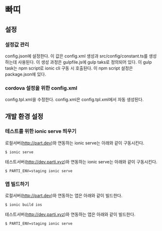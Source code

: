 # 빠띠

## 설정

### 설정값 관리

config.json에 설정한다. 이 값은 config.xml 생성과 src/config/constant.ts를 생성하는데 사용된다. 이 생성 과정은 gulpfile.js에 gulp taks로 정의되어 있다. 이 gulp task는 npm script로 ionic cli 구동 시 호출된다. 이 npm script 설정은 package.json에 있다.

### cordova 설정을 위한 config.xml

config.tpl.xml을 수정한다. config.xml은 config.tpl.xml에서 자동 생성된다.

## 개발 환경 설정

### 테스트를 위한 ionic serve 띄우기

로컬서버(http://part.dev)와 연동하는 ionic serve는 아래와 같이 구동시킨다.
```
$ ionic serve
```

테스트서버(http://dev.parti.xyz)와 연동하는 ionic serve는 아래와 같이 구동시킨다.
```
$ PARTI_ENV=staging ionic serve
```

### 앱 빌드하기

로컬서버(http://part.dev)와 연동하는 앱은 아래와 같이 빌드한다.
```
$ ionic build ios
```

테스트서버(http://dev.parti.xyz)와 연동하는 앱은 아래와 같이 빌드한다.
```
$ PARTI_ENV=staging ionic serve
```

